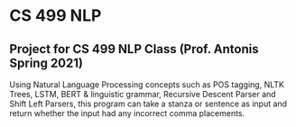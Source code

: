 # CS 499 NLP

## Project for CS 499 NLP Class (Prof. Antonis Spring 2021)

Using Natural Language Processing concepts such as POS tagging, NLTK Trees, LSTM, BERT & linguistic grammar, Recursive Descent Parser and Shift Left Parsers, this program can take a stanza or sentence as input and return whether the input had any incorrect comma placements.
